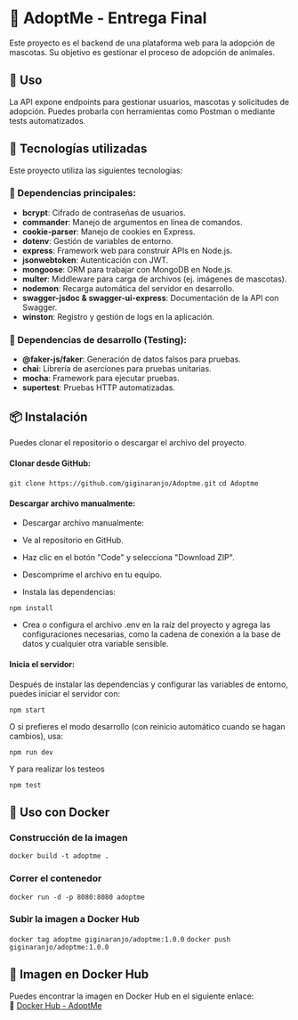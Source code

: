 # 🐶 AdoptMe - Entrega Final

Este proyecto es el backend de una plataforma web para la adopción de mascotas. Su objetivo es gestionar el proceso de adopción de animales.

## 🐾 Uso

La API expone endpoints para gestionar usuarios, mascotas y solicitudes de adopción. Puedes probarla con herramientas como Postman o mediante tests automatizados.

## 🚀 Tecnologías utilizadas

Este proyecto utiliza las siguientes tecnologías:

### 📌 Dependencias principales:
- **bcrypt**: Cifrado de contraseñas de usuarios.
- **commander**: Manejo de argumentos en línea de comandos.
- **cookie-parser**: Manejo de cookies en Express.
- **dotenv**: Gestión de variables de entorno.
- **express**: Framework web para construir APIs en Node.js.
- **jsonwebtoken**: Autenticación con JWT.
- **mongoose**: ORM para trabajar con MongoDB en Node.js.
- **multer**: Middleware para carga de archivos (ej. imágenes de mascotas).
- **nodemon**: Recarga automática del servidor en desarrollo.
- **swagger-jsdoc & swagger-ui-express**: Documentación de la API con Swagger.
- **winston**: Registro y gestión de logs en la aplicación.

### 🧪 Dependencias de desarrollo (Testing):
- **@faker-js/faker**: Generación de datos falsos para pruebas.
- **chai**: Librería de aserciones para pruebas unitarias.
- **mocha**: Framework para ejecutar pruebas.
- **supertest**: Pruebas HTTP automatizadas.

## 📦 Instalación

Puedes clonar el repositorio o descargar el archivo del proyecto.

#### Clonar desde GitHub:

``` git clone https://github.com/giginaranjo/Adoptme.git ```
``` cd Adoptme ```

#### Descargar archivo manualmente:
- Descargar archivo manualmente:
- Ve al repositorio en GitHub.
- Haz clic en el botón "Code" y selecciona "Download ZIP".
- Descomprime el archivo en tu equipo.


- Instala las dependencias:

```npm install```


- Crea o configura el archivo .env en la raíz del proyecto y agrega las configuraciones necesarias, como la cadena de conexión a la base de datos y cualquier otra variable sensible.


#### Inicia el servidor:

Después de instalar las dependencias y configurar las variables de entorno, puedes iniciar el servidor con:

```npm start```

O si prefieres el modo desarrollo (con reinicio automático cuando se hagan cambios), usa:

```npm run dev```

Y para realizar los testeos

```npm test```

## 🐳 Uso con Docker

### Construcción de la imagen

```docker build -t adoptme .```

### Correr el contenedor

```docker run -d -p 8080:8080 adoptme```

### Subir la imagen a Docker Hub

```docker tag adoptme giginaranjo/adoptme:1.0.0```
```docker push giginaranjo/adoptme:1.0.0```

## 🐳 Imagen en Docker Hub

Puedes encontrar la imagen en Docker Hub en el siguiente enlace:  
🔗 [Docker Hub - AdoptMe](https://hub.docker.com/r/giginaranjo/adoptme)




    
